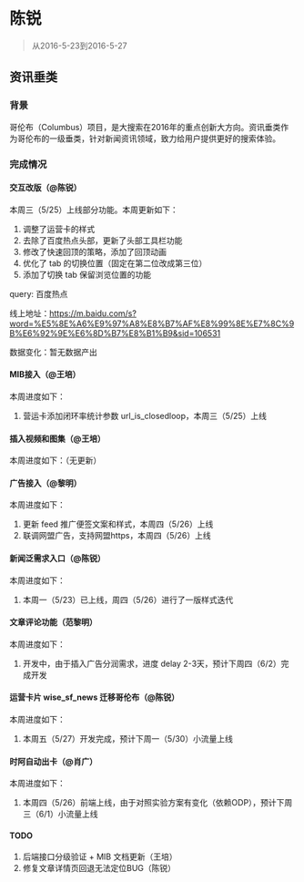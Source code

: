
# 陈锐

> 从2016-5-23到2016-5-27

## 资讯垂类

### 背景

哥伦布（Columbus）项目，是大搜索在2016年的重点创新大方向。资讯垂类作为哥伦布的一级垂类，针对新闻资讯领域，致力给用户提供更好的搜索体验。

### 完成情况

#### 交互改版（@陈锐）
本周三（5/25）上线部分功能。本周更新如下：

1. 调整了运营卡的样式
2. 去除了百度热点头部，更新了头部工具栏功能
3. 修改了快速回顶的策略，添加了回顶动画
4. 优化了 tab 的切换位置（固定在第二位改成第三位）
5. 添加了切换 tab 保留浏览位置的功能

query: 百度热点

线上地址：https://m.baidu.com/s?word=%E5%8E%A6%E9%97%A8%E8%B7%AF%E8%99%8E%E7%8C%9B%E6%92%9E%E6%8D%B7%E8%B1%B9&sid=106531

数据变化：暂无数据产出


#### MIB接入（@王培）
本周进度如下：

1. 营运卡添加闭环率统计参数 url_is_closedloop，本周三（5/25）上线


#### 插入视频和图集（@王培）
本周进度如下：（无更新）


#### 广告接入（@黎明）
本周进度如下：

1. 更新 feed 推广便签文案和样式，本周四（5/26）上线
2. 联调网盟广告，支持网盟https，本周四（5/26）上线


#### 新闻泛需求入口（@陈锐）
本周进度如下：

1. 本周一（5/23）已上线，周四（5/26）进行了一版样式迭代

#### 文章评论功能（范黎明）
本周进度如下：

1. 开发中，由于插入广告分润需求，进度 delay 2-3天，预计下周四（6/2）完成开发

#### 运营卡片 wise_sf_news 迁移哥伦布（@陈锐）
本周进度如下：

1. 本周五（5/27）开发完成，预计下周一（5/30）小流量上线

#### 时阿自动出卡（@肖广）
本周进度如下：

1. 本周四（5/26）前端上线，由于对照实验方案有变化（依赖ODP），预计下周三（6/1）小流量上线

#### TODO
1. 后端接口分级验证 + MIB 文档更新（王培）
2. 修复文章详情页回退无法定位BUG（陈锐）